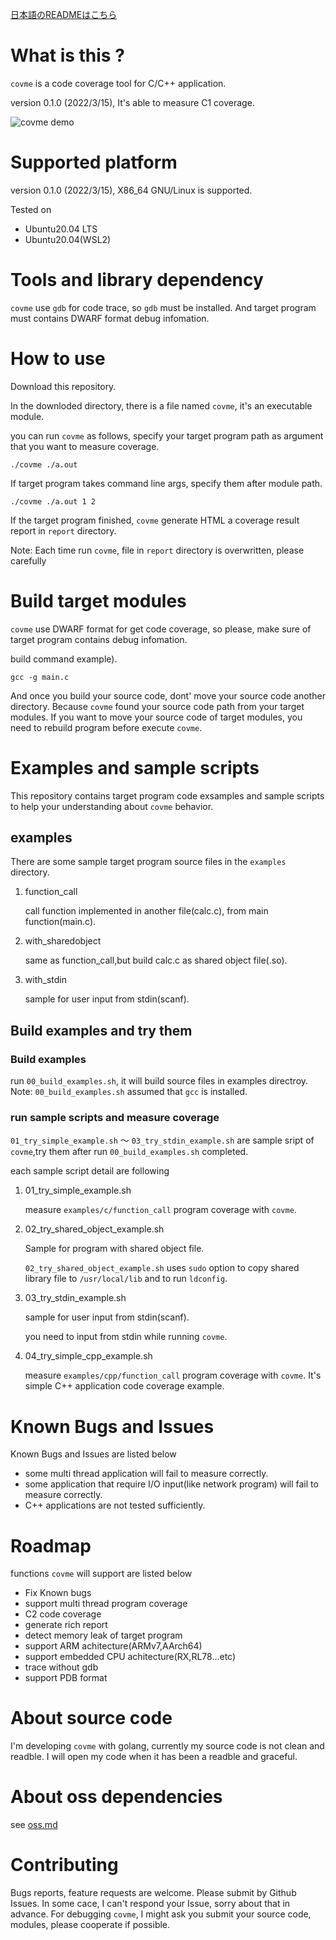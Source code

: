 [日本語のREADMEはこちら](https://github.com/simotin13/covme/blob/main/README-ja.md)

# What is this ?
`covme` is a code coverage tool for C/C++ application.

version 0.1.0 (2022/3/15), It's able to measure C1 coverage.

![covme demo](https://user-images.githubusercontent.com/3637006/159233398-08e44417-5225-4f3a-bd2f-6fbdea58ed83.gif)

# Supported platform
version 0.1.0 (2022/3/15), X86_64 GNU/Linux is supported.

Tested on
- Ubuntu20.04 LTS
- Ubuntu20.04(WSL2)

# Tools and library dependency
`covme` use `gdb` for code trace, so `gdb` must be installed.
And target program must contains DWARF format debug infomation.

# How to use
Download this repository.

In the downloded directory, there is a file named `covme`, it's an executable module.

you can run `covme` as follows,
specify your target program path as argument that you want to measure coverage.
```
./covme ./a.out
```

If target program takes command line args, specify them after module path.
```
./covme ./a.out 1 2
```

If the target program finished, `covme` generate HTML a coverage result report in `report` directory.

Note: Each time run `covme`, file in `report` directory is overwritten, please carefully

# Build target modules
`covme` use DWARF format for get code coverage, so please, make sure of target program contains debug infomation.

build command example).
```
gcc -g main.c
```

And once you build your source code, dont' move your source code another directory.
Because `covme` found your source code path from your target modules. If you want to move your source code of target modules, you need to rebuild program before execute `covme`.

# Examples and sample scripts
This repository contains target program code exsamples and sample scripts to help your understanding about `covme` behavior.

## examples
There are some sample target program source files in the `examples` directory.

1. function_call
   
   call function implemented in another file(calc.c), from main function(main.c).

1. with_sharedobject

   same as function_call,but build calc.c as shared object file(.so).

1. with_stdin

   sample for user input from stdin(scanf).

## Build examples and try them

### Build examples
run `00_build_examples.sh`, it will build source files in examples directroy.
Note: `00_build_examples.sh` assumed that `gcc` is installed.

### run sample scripts and measure coverage
`01_try_simple_example.sh` ～ `03_try_stdin_example.sh` are sample sript of `covme`,try them after run `00_build_examples.sh` completed.

each sample script detail are following

1. 01_try_simple_example.sh
    
    measure `examples/c/function_call` program coverage with `covme`.

1. 02_try_shared_object_example.sh

    Sample for program with shared object file.

    `02_try_shared_object_example.sh` uses `sudo` option to copy shared library file to `/usr/local/lib` and to run `ldconfig`.

1. 03_try_stdin_example.sh

   sample for user input from stdin(scanf).

   you need to input from stdin while running `covme`.

1. 04_try_simple_cpp_example.sh

   measure `examples/cpp/function_call` program coverage with `covme`.
   It's simple C++ application code coverage example.

# Known Bugs and Issues
Known Bugs and Issues are listed below
- some multi thread application will fail to measure correctly.
- some application that require I/O input(like network program) will fail to measure correctly. 
- C++ applications are not tested sufficiently.

# Roadmap
functions `covme` will support are listed below

- Fix Known bugs
- support multi thread program coverage
- C2 code coverage
- generate rich report
- detect memory leak of target program
- support ARM achitecture(ARMv7,AArch64)
- support embedded CPU achitecture(RX,RL78...etc)
- trace without gdb
- support PDB format

# About source code
I'm developing `covme` with golang, currently my source code is not clean and readble.
I will open my code when it has been a readble and graceful.

# About oss dependencies
see [oss.md](https://github.com/simotin13/covme/blob/main/oss.md) 
# Contributing
Bugs reports, feature requests are welcome. Please submit by Github Issues.
In some cace, I can't respond your Issue, sorry about that in advance.
For debugging `covme`, I might ask you submit your source code, modules, please cooperate if possible.

